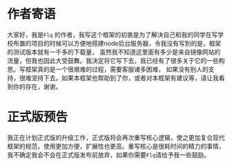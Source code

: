 # 作者寄语

大家好，我是`Flq`
的作者，我写这个框架的初衷是为了解决自己和我的同学在写学校布置的项目的时候可以方便地搭建node后台服务器，令我没有写到的是，框架的测试版本就有一千多的下载量，
虽然我不知道这里面有多少是来自镜像网站的流量，但我也因此大受鼓舞。我决定将它写下去，我已经有了很多关于它的一些构思。写框架真的是一个很艰难的过程，需要客服诸多困难，
如果没有别人的支持，很难坚持下去。如果本框架也帮助到了你，或者对本框架有建议等，请让我看到你的存在，谢谢。

# 正式版预告

我正在计划正式版的升级工作，正式版将会再次重写核心逻辑，使之更加复合现代框架的规范，使用更加方便，扩展性也更高。重写核心是很耗时间的精力的事情，
我不确定我会不会在正式版发布前放弃，如果你需要`Flq`请给予我一些鼓励。